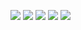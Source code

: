 ![](../../Desktop/скринотесты/2.jpg)
![](../../Desktop/скринотесты/3.jpg)
![](../../Desktop/скринотесты/4.jpg)
![](../../Desktop/скринотесты/5.jpg)
![](../../Desktop/скринотесты/1.jpg)